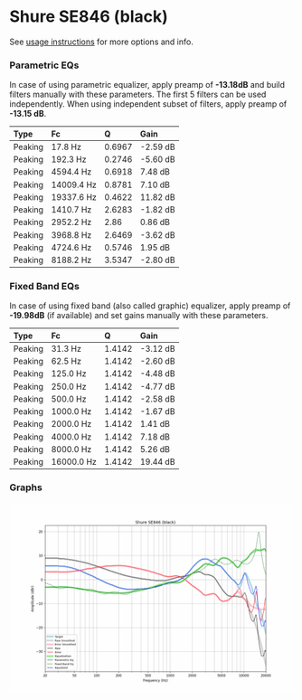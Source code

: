 # Shure SE846 (black)
See [usage instructions](https://github.com/jaakkopasanen/AutoEq#usage) for more options and info.

### Parametric EQs
In case of using parametric equalizer, apply preamp of **-13.18dB** and build filters manually
with these parameters. The first 5 filters can be used independently.
When using independent subset of filters, apply preamp of **-13.15 dB**.

| Type    | Fc         |      Q | Gain     |
|:--------|:-----------|:-------|:---------|
| Peaking | 17.8 Hz    | 0.6967 | -2.59 dB |
| Peaking | 192.3 Hz   | 0.2746 | -5.60 dB |
| Peaking | 4594.4 Hz  | 0.6918 | 7.48 dB  |
| Peaking | 14009.4 Hz | 0.8781 | 7.10 dB  |
| Peaking | 19337.6 Hz | 0.4622 | 11.82 dB |
| Peaking | 1410.7 Hz  | 2.6283 | -1.82 dB |
| Peaking | 2952.2 Hz  | 2.86   | 0.86 dB  |
| Peaking | 3968.8 Hz  | 2.6469 | -3.62 dB |
| Peaking | 4724.6 Hz  | 0.5746 | 1.95 dB  |
| Peaking | 8188.2 Hz  | 3.5347 | -2.80 dB |

### Fixed Band EQs
In case of using fixed band (also called graphic) equalizer, apply preamp of **-19.98dB**
(if available) and set gains manually with these parameters.

| Type    | Fc         |      Q | Gain     |
|:--------|:-----------|:-------|:---------|
| Peaking | 31.3 Hz    | 1.4142 | -3.12 dB |
| Peaking | 62.5 Hz    | 1.4142 | -2.60 dB |
| Peaking | 125.0 Hz   | 1.4142 | -4.48 dB |
| Peaking | 250.0 Hz   | 1.4142 | -4.77 dB |
| Peaking | 500.0 Hz   | 1.4142 | -2.58 dB |
| Peaking | 1000.0 Hz  | 1.4142 | -1.67 dB |
| Peaking | 2000.0 Hz  | 1.4142 | 1.41 dB  |
| Peaking | 4000.0 Hz  | 1.4142 | 7.18 dB  |
| Peaking | 8000.0 Hz  | 1.4142 | 5.26 dB  |
| Peaking | 16000.0 Hz | 1.4142 | 19.44 dB |

### Graphs
![](./Shure%20SE846%20(black).png)